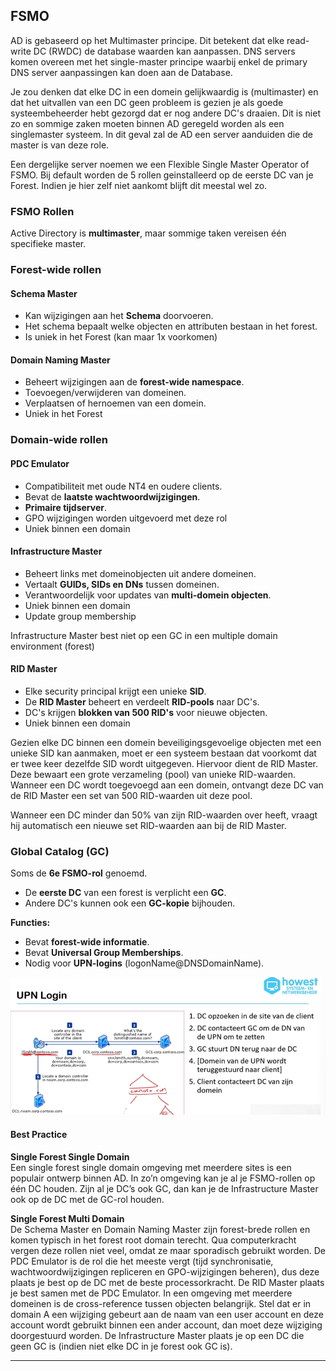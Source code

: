 ## FSMO


AD is gebaseerd op het Multimaster principe.
Dit betekent dat elke read-write DC (RWDC) de database waarden kan aanpassen. DNS servers komen overeen met het single-master principe waarbij enkel de primary DNS server aanpassingen kan doen aan de Database.

Je zou denken dat elke DC in een domein gelijkwaardig is (multimaster) en dat het uitvallen van een DC geen probleem is gezien je als goede systeembeheerder hebt gezorgd dat er nog andere DC's draaien. 
Dit is niet zo en sommige zaken moeten binnen AD geregeld worden als een singlemaster systeem. In dit geval zal de AD een server aanduiden die de master is van deze role.

Een dergelijke server noemen we een Flexible Single Master Operator of FSMO. 
Bij default worden de 5 rollen geinstalleerd op de eerste DC van je Forest. Indien je hier zelf niet aankomt blijft dit meestal wel zo.


### FSMO Rollen

Active Directory is **multimaster**, maar sommige taken vereisen één specifieke master.

### Forest-wide rollen
#### Schema Master
- Kan wijzigingen aan het **Schema** doorvoeren.
- Het schema bepaalt welke objecten en attributen bestaan in het forest.
- Is uniek in het Forest (kan maar 1x voorkomen)

#### Domain Naming Master
- Beheert wijzigingen aan de **forest-wide namespace**.
- Toevoegen/verwijderen van domeinen.
- Verplaatsen of hernoemen van een domein.
- Uniek in het Forest

### Domain-wide rollen
#### PDC Emulator
- Compatibiliteit met oude NT4 en oudere clients.
- Bevat de **laatste wachtwoordwijzigingen**.
- **Primaire tijdserver**.
- GPO wijzigingen worden uitgevoerd met deze rol
- Uniek binnen een domain

#### Infrastructure Master
- Beheert links met domeinobjecten uit andere domeinen.
- Vertaalt **GUIDs, SIDs en DNs** tussen domeinen.
- Verantwoordelijk voor updates van **multi-domein objecten**.
- Uniek binnen een domain
- Update group membership

Infrastructure Master best niet op een GC in een multiple domain environment (forest)

#### RID Master
- Elke security principal krijgt een unieke **SID**.
- De **RID Master** beheert en verdeelt **RID-pools** naar DC's.
- DC's krijgen **blokken van 500 RID's** voor nieuwe objecten.
- Uniek binnen een domain

Gezien elke DC binnen een domein beveiligingsgevoelige objecten met een unieke SID kan aanmaken, moet er een systeem bestaan dat voorkomt dat er twee keer dezelfde SID wordt uitgegeven. Hiervoor dient de RID Master. Deze bewaart een grote verzameling (pool) van unieke RID-waarden. Wanneer een DC wordt toegevoegd aan een domein, ontvangt deze DC van de RID Master een set van 500 RID-waarden uit deze pool.

Wanneer een DC minder dan 50% van zijn RID-waarden over heeft, vraagt hij automatisch een nieuwe set RID-waarden aan bij de RID Master.


### Global Catalog (GC)
Soms de **6e FSMO-rol** genoemd.
- De **eerste DC** van een forest is verplicht een **GC**.
- Andere DC's kunnen ook een **GC-kopie** bijhouden.

**Functies:**
- Bevat **forest-wide informatie**.
- Bevat **Universal Group Memberships**.
- Nodig voor **UPN-logins** (logonName@DNSDomainName).


<img src="/assets/UPNLogin.png" width="600">


#### Best Practice

**Single Forest Single Domain**  
Een single forest single domain omgeving met meerdere sites is een populair ontwerp binnen AD. In zo’n omgeving kan je al je FSMO-rollen op één DC houden. Zijn al je DC’s ook GC, dan kan je de Infrastructure Master ook op de DC met de GC-rol houden.

**Single Forest Multi Domain**  
De Schema Master en Domain Naming Master zijn forest-brede rollen en komen typisch in het forest root domain terecht. Qua computerkracht vergen deze rollen niet veel, omdat ze maar sporadisch gebruikt worden. De PDC Emulator is de rol die het meeste vergt (tijd synchronisatie, wachtwoordwijzigingen repliceren en GPO-wijzigingen beheren), dus deze plaats je best op de DC met de beste processorkracht. De RID Master plaats je best samen met de PDC Emulator. In een omgeving met meerdere domeinen is de cross-reference tussen objecten belangrijk. Stel dat er in domain A een wijziging gebeurt aan de naam van een user account en deze account wordt gebruikt binnen een ander account, dan moet deze wijziging doorgestuurd worden. De Infrastructure Master plaats je op een DC die geen GC is (indien niet elke DC in je forest ook GC is).


---
